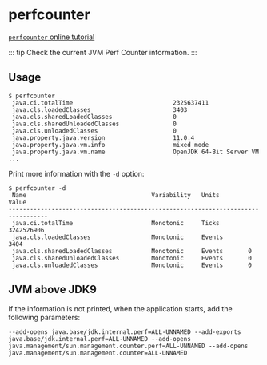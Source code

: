# perfcounter

[`perfcounter` online tutorial](https://arthas.aliyun.com/3.x/doc/arthas-tutorials.html?language=en&id=command-perfcounter)

::: tip
Check the current JVM Perf Counter information.
:::

## Usage

```
$ perfcounter
 java.ci.totalTime                            2325637411
 java.cls.loadedClasses                       3403
 java.cls.sharedLoadedClasses                 0
 java.cls.sharedUnloadedClasses               0
 java.cls.unloadedClasses                     0
 java.property.java.version                   11.0.4
 java.property.java.vm.info                   mixed mode
 java.property.java.vm.name                   OpenJDK 64-Bit Server VM
...
```

Print more information with the `-d` option:

```
$ perfcounter -d
 Name                                   Variability   Units        Value
---------------------------------------------------------------------------------
 java.ci.totalTime                      Monotonic     Ticks        3242526906
 java.cls.loadedClasses                 Monotonic     Events       3404
 java.cls.sharedLoadedClasses           Monotonic     Events       0
 java.cls.sharedUnloadedClasses         Monotonic     Events       0
 java.cls.unloadedClasses               Monotonic     Events       0
```

## JVM above JDK9

If the information is not printed, when the application starts, add the following parameters:

```
--add-opens java.base/jdk.internal.perf=ALL-UNNAMED --add-exports java.base/jdk.internal.perf=ALL-UNNAMED --add-opens java.management/sun.management.counter.perf=ALL-UNNAMED --add-opens java.management/sun.management.counter=ALL-UNNAMED
```
